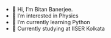 - 👋 Hi, I’m Bitan Banerjee.
- 👀 I’m interested in Physics
- 🌱 I’m currently learning Python
- 🏫 Currently studying at IISER Kolkata
  

<!---
bit10-codes/bit10-codes is a ✨ special ✨ repository because its `README.md` (this file) appears on your GitHub profile.
You can click the Preview link to take a look at your changes.
--->
